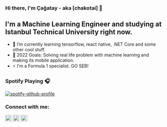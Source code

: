 ### Hi there, I'm Çağatay - aka [chakotai] :wave:
## I'm a Machine Learning Engineer and studying at Istanbul Technical University right now.

- :seedling: I’m currently learning tensorflow, react native, .NET Core and some other cool stuff.
- :eggplant: 2022 Goals: Solving real life problem with machine learning and making its mobile application.
- :zap: I'm a Formula 1 specialist. GO SEB!

### Spotify Playing :headphones:

[![spotify-github-profile](https://spotify-github-profile.vercel.app/api/view?uid=cutoyy&cover_image=true&theme=default)](https://github.com/kittinan/spotify-github-profile)
### Connect with me:

[<img align="left" alt="codeSTACKr | Twitter" width="22px" src="https://cdn.jsdelivr.net/npm/simple-icons@v3/icons/twitter.svg" />][twitter]
[<img align="left" alt="codeSTACKr | LinkedIn" width="22px" src="https://cdn.jsdelivr.net/npm/simple-icons@v3/icons/linkedin.svg" />][linkedin]
[<img align="left" alt="codeSTACKr | Instagram" width="22px" src="https://cdn.jsdelivr.net/npm/simple-icons@v3/icons/instagram.svg" />][instagram]
<br />


[twitter]: https://twitter.com/piyerparecim
[linkedin]: https://www.linkedin.com/in/cagoyagmur/
[instagram]: https://www.instagram.com/cagatayagmur13/
